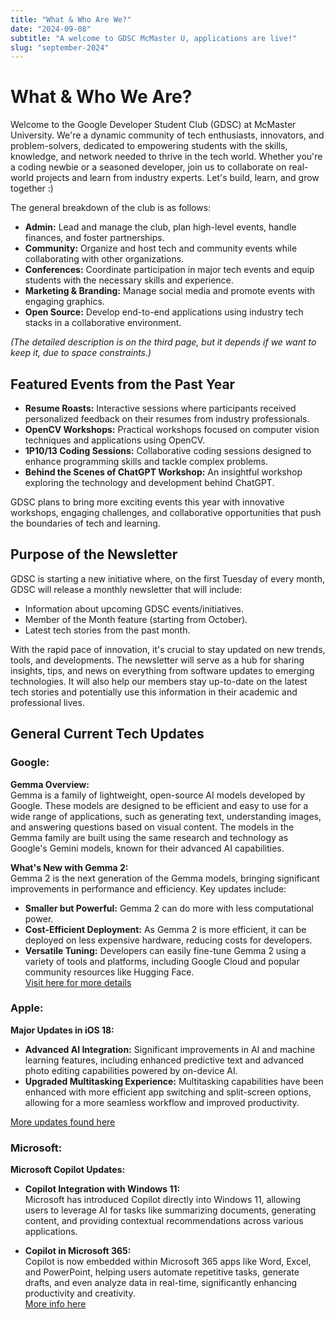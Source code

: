 ```yaml
---
title: "What & Who Are We?"
date: "2024-09-08"
subtitle: "A welcome to GDSC McMaster U, applications are live!"
slug: "september-2024"
---
```


# What & Who We Are?

Welcome to the Google Developer Student Club (GDSC) at McMaster University. We're a dynamic community of tech enthusiasts, innovators, and problem-solvers, dedicated to empowering students with the skills, knowledge, and network needed to thrive in the tech world. Whether you're a coding newbie or a seasoned developer, join us to collaborate on real-world projects and learn from industry experts. Let's build, learn, and grow together :)

The general breakdown of the club is as follows:

- **Admin:** Lead and manage the club, plan high-level events, handle finances, and foster partnerships.
- **Community:** Organize and host tech and community events while collaborating with other organizations.
- **Conferences:** Coordinate participation in major tech events and equip students with the necessary skills and experience.
- **Marketing & Branding:** Manage social media and promote events with engaging graphics.
- **Open Source:** Develop end-to-end applications using industry tech stacks in a collaborative environment.

*(The detailed description is on the third page, but it depends if we want to keep it, due to space constraints.)*

## Featured Events from the Past Year

- **Resume Roasts:** Interactive sessions where participants received personalized feedback on their resumes from industry professionals.
- **OpenCV Workshops:** Practical workshops focused on computer vision techniques and applications using OpenCV.
- **1P10/13 Coding Sessions:** Collaborative coding sessions designed to enhance programming skills and tackle complex problems.
- **Behind the Scenes of ChatGPT Workshop:** An insightful workshop exploring the technology and development behind ChatGPT.

GDSC plans to bring more exciting events this year with innovative workshops, engaging challenges, and collaborative opportunities that push the boundaries of tech and learning.

## Purpose of the Newsletter

GDSC is starting a new initiative where, on the first Tuesday of every month, GDSC will release a monthly newsletter that will include:

- Information about upcoming GDSC events/initiatives.
- Member of the Month feature (starting from October).
- Latest tech stories from the past month.

With the rapid pace of innovation, it's crucial to stay updated on new trends, tools, and developments. The newsletter will serve as a hub for sharing insights, tips, and news on everything from software updates to emerging technologies. It will also help our members stay up-to-date on the latest tech stories and potentially use this information in their academic and professional lives.

## General Current Tech Updates

### Google: 
**Gemma Overview:**  
Gemma is a family of lightweight, open-source AI models developed by Google. These models are designed to be efficient and easy to use for a wide range of applications, such as generating text, understanding images, and answering questions based on visual content. The models in the Gemma family are built using the same research and technology as Google's Gemini models, known for their advanced AI capabilities.

**What's New with Gemma 2:**  
Gemma 2 is the next generation of the Gemma models, bringing significant improvements in performance and efficiency. Key updates include:  
- **Smaller but Powerful:** Gemma 2 can do more with less computational power.
- **Cost-Efficient Deployment:** As Gemma 2 is more efficient, it can be deployed on less expensive hardware, reducing costs for developers.
- **Versatile Tuning:** Developers can easily fine-tune Gemma 2 using a variety of tools and platforms, including Google Cloud and popular community resources like Hugging Face.  
[Visit here for more details](https://developers.googleblog.com/en/)

### Apple:  
**Major Updates in iOS 18:**

- **Advanced AI Integration:** Significant improvements in AI and machine learning features, including enhanced predictive text and advanced photo editing capabilities powered by on-device AI.
- **Upgraded Multitasking Experience:** Multitasking capabilities have been enhanced with more efficient app switching and split-screen options, allowing for a more seamless workflow and improved productivity.

[More updates found here](https://www.apple.com/ca/ios/ios-18-preview/)

### Microsoft:  
**Microsoft Copilot Updates:**

- **Copilot Integration with Windows 11:**  
Microsoft has introduced Copilot directly into Windows 11, allowing users to leverage AI for tasks like summarizing documents, generating content, and providing contextual recommendations across various applications.

- **Copilot in Microsoft 365:**  
Copilot is now embedded within Microsoft 365 apps like Word, Excel, and PowerPoint, helping users automate repetitive tasks, generate drafts, and even analyze data in real-time, significantly enhancing productivity and creativity.  
[More info here](https://blogs.microsoft.com/blog/2024/05/20/introducing-copilot-pcs/)
